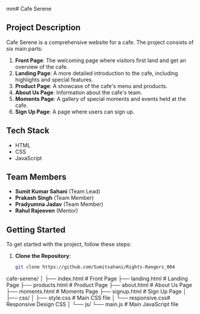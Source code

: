 mm# Cafe Serene

## Project Description
Cafe Serene is a comprehensive website for a cafe. The project consists of six main parts:
1. **Front Page**: The welcoming page where visitors first land and get an overview of the cafe.
2. **Landing Page**: A more detailed introduction to the cafe, including highlights and special features.
3. **Product Page**: A showcase of the cafe's menu and products.
4. **About Us Page**: Information about the cafe's team.
5. **Moments Page**: A gallery of special moments and events held at the cafe.
6. **Sign Up Page**: A page where users can sign up.

## Tech Stack
- HTML
- CSS
- JavaScript

## Team Members
- **Sumit Kumar Sahani** (Team Lead)
- **Prakash Singh** (Team Member)
- **Pradyumna Jadav** (Team Member)
- **Rahul Rajeeven** (Mentor)

## Getting Started
To get started with the project, follow these steps:

1. **Clone the Repository**:
   ```bash
   git clone https://github.com/Sumitsahani/Rights-Rangers_004
cafe-serene/
│
├── index.html        # Front Page
├── landing.html      # Landing Page
├── products.html     # Product Page
├── about.html        # About Us Page
├── moments.html      # Moments Page
├── signup.html       # Sign Up Page
│
├── css/
│   ├── style.css     # Main CSS file
│   └── responsive.css# Responsive Design CSS
│
└── js/
    └── main.js       # Main JavaScript file

